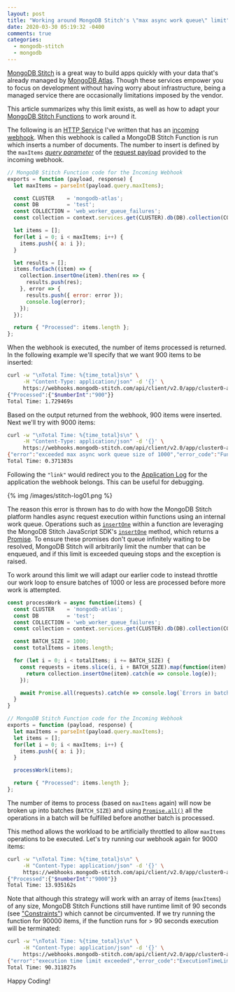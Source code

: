 ```yaml
---
layout: post
title: "Working around MongoDB Stitch's \"max async work queue\" limit"
date: 2020-03-30 05:19:32 -0400
comments: true
categories:
  - mongodb-stitch
  - mongodb
---
```


[MongoDB Stitch](https://www.mongodb.com/cloud/stitch) is a great way to build apps quickly with your data that's already managed by [MongoDB Atlas](https://www.mongodb.com/cloud/atlas). Though these services empower you to focus on development without having worry about infrastructure, being a managed service there are occasionally limitations imposed by the vendor.

This article summarizes why this limit exists, as well as how to adapt your [MongoDB Stitch Functions](https://docs.mongodb.com/stitch/functions/) to work around it.

<!-- more -->

The following is an [HTTP Service](https://docs.mongodb.com/stitch/services/http) I've written that has an [incoming webhook](https://docs.mongodb.com/stitch/services/http/). When this webhook is called a MongoDB Stitch Function is run which inserts a number of documents. The number to insert is defined by the `maxItems` [_query parameter_](https://en.wikipedia.org/wiki/Query_string) of the [request payload](https://docs.mongodb.com/stitch/services/http/#request-payload) provided to the incoming webhook.

```javascript
// MongoDB Stitch Function code for the Incoming Webhook
exports = function (payload, response) {
  let maxItems = parseInt(payload.query.maxItems);

  const CLUSTER    = 'mongodb-atlas';
  const DB         = 'test';
  const COLLECTION = 'web_worker_queue_failures';
  const collection = context.services.get(CLUSTER).db(DB).collection(COLLECTION);

  let items = [];
  for(let i = 0; i < maxItems; i++) {
    items.push({ a: i });
  }

  let results = [];
  items.forEach((item) => {
    collection.insertOne(item).then(res => {
      results.push(res);
    }, error => {
      results.push({ error: error });
      console.log(error);
    });
  });

  return { "Processed": items.length };
};
```

When the webhook is executed, the number of items processed is returned. In the following example we'll specify that we want 900 items to be inserted:

```bash
curl -w "\nTotal Time: %{time_total}s\n" \
     -H "Content-Type: application/json" -d '{}' \
     https://webhooks.mongodb-stitch.com/api/client/v2.0/app/cluster0-app0-abcde/service/WebWorkerFailureTest/incoming_webhook/webhook0?maxItems=900
{"Processed":{"$numberInt":"900"}}
Total Time: 1.729469s
```

Based on the output returned from the webhook, 900 items were inserted. Next we'll try with 9000 items:

```bash
curl -w "\nTotal Time: %{time_total}s\n" \
     -H "Content-Type: application/json" -d '{}' \
     https://webhooks.mongodb-stitch.com/api/client/v2.0/app/cluster0-app0-abcde/service/WebWorkerFailureTest/incoming_webhook/webhook0?maxItems=9000
{"error":"exceeded max async work queue size of 1000","error_code":"FunctionExecutionError","link":"https://stitch.mongodb.com/groups/13c415400000000000000000/apps/13c415400000000000000000/logs?co_id=13c415400000000000000000"}
Total Time: 0.371383s
```

Following the `"link"` would redirect you to the [Application Log](https://docs.mongodb.com/stitch/logs/) for the application the webhook belongs. This can be useful for debugging.

{% img /images/stitch-log01.png %}

The reason this error is thrown has to do with how the MongoDB Stitch platform handles async request execution within functions using an internal work queue. Operations such as [`insertOne`](https://docs.mongodb.com/stitch/mongodb/actions/collection.insertOne/) within a function are leveraging the MongoDB Stitch JavaScript SDK's [`insertOne`](https://docs.mongodb.com/stitch-sdks/js/4/interfaces/remotemongocollection.html#insertone) method, which returns a [Promise](https://developer.mozilla.org/en/docs/Web/JavaScript/Reference/Global_Objects/Promise). To ensure these promises don't queue infinitely waiting to be resolved, MongoDB Stitch will arbitrarily limit the number that can be enqueued, and if this limit is exceeded queuing stops and the exception is raised.

To work around this limit we will adapt our earlier code to instead throttle our work loop to ensure batches of 1000 or less are processed before more work is attempted.

```javascript
const processWork = async function(items) {
  const CLUSTER    = 'mongodb-atlas';
  const DB         = 'test';
  const COLLECTION = 'web_worker_queue_failures';
  const collection = context.services.get(CLUSTER).db(DB).collection(COLLECTION);

  const BATCH_SIZE = 1000;
  const totalItems = items.length;

  for (let i = 0; i < totalItems; i += BATCH_SIZE) {
    const requests = items.slice(i, i + BATCH_SIZE).map(function(item) {
      return collection.insertOne(item).catch(e => console.log(e));
    });

    await Promise.all(requests).catch(e => console.log(`Errors in batch ${i}: ${e}`));
  }
}

// MongoDB Stitch Function code for the Incoming Webhook
exports = function (payload, response) {
  let maxItems = parseInt(payload.query.maxItems);
  let items = [];
  for(let i = 0; i < maxItems; i++) {
    items.push({ a: i });
  }

  processWork(items);

  return { "Processed": items.length };
};
```

The number of items to process (based on `maxItems` again) will now be broken up into batches (`BATCH_SIZE`) and using [`Promise.all()`](https://developer.mozilla.org/en-US/docs/Web/JavaScript/Reference/Global_Objects/Promise/all) all the operations in a batch will be fulfilled before another batch is processed.

This method allows the workload to be artificially throttled to allow `maxItems` operations to be executed. Let's try running our webhook again for 9000 items:

```bash
curl -w "\nTotal Time: %{time_total}s\n" \
     -H "Content-Type: application/json" -d '{}' \
     https://webhooks.mongodb-stitch.com/api/client/v2.0/app/cluster0-app0-abcde/service/WebWorkerFailureTest/incoming_webhook/webhook0?maxItems=9000
{"Processed":{"$numberInt":"9000"}}
Total Time: 13.935162s
```

Note that although this strategy will work with an array of items (`maxItems`) of any size, MongoDB Stitch Functions still have runtime limit of 90 seconds (see ["Constraints"](https://docs.mongodb.com/stitch/functions/#constraints)) which cannot be circumvented. If we try running the function for 90000 items, if the function runs for > 90 seconds execution will be terminated:

```bash
curl -w "\nTotal Time: %{time_total}s\n" \
     -H "Content-Type: application/json" -d '{}' \
     https://webhooks.mongodb-stitch.com/api/client/v2.0/app/cluster0-app0-abcde/service/WebWorkerFailureTest/incoming_webhook/webhook0?maxItems=90000
{"error":"execution time limit exceeded","error_code":"ExecutionTimeLimitExceeded","link":"https://stitch.mongodb.com/groups/13c415400000000000000000/apps/13c415400000000000000000/logs?co_id=13c415400000000000000000"}
Total Time: 90.311827s
```

Happy Coding!
